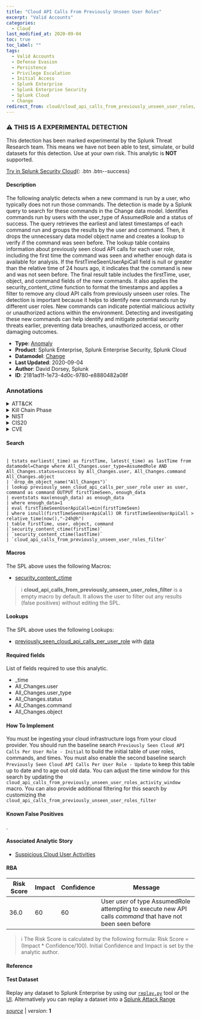 ```yaml
---
title: "Cloud API Calls From Previously Unseen User Roles"
excerpt: "Valid Accounts"
categories:
  - Cloud
last_modified_at: 2020-09-04
toc: true
toc_label: ""
tags:
  - Valid Accounts
  - Defense Evasion
  - Persistence
  - Privilege Escalation
  - Initial Access
  - Splunk Enterprise
  - Splunk Enterprise Security
  - Splunk Cloud
  - Change
redirect_from: cloud/cloud_api_calls_from_previously_unseen_user_roles/
---
```


### :warning: THIS IS A EXPERIMENTAL DETECTION
This detection has been marked experimental by the Splunk Threat Research team. This means we have not been able to test, simulate, or build datasets for this detection. Use at your own risk. This analytic is **NOT** supported.


[Try in Splunk Security Cloud](https://www.splunk.com/en_us/cyber-security.html){: .btn .btn--success}

#### Description

The following analytic detects when a new command is run by a user, who typically does not run those commands. The detection is made by a Splunk query to search for these commands in the Change data model. Identifies commands run by users with the user_type of AssumedRole and a status of success. The query retrieves the earliest and latest timestamps of each command run and groups the results by the user and command. Then, it drops the unnecessary data model object name and creates a lookup to verify if the command was seen before. The lookup table contains information about previously seen cloud API calls for each user role, including the first time the command was seen and whether enough data is available for analysis. If the firstTimeSeenUserApiCall field is null or greater than the relative time of 24 hours ago, it indicates that the command is new and was not seen before. The final result table includes the firstTime, user, object, and command fields of the new commands. It also applies the security_content_ctime function to format the timestamps and applies a filter to remove any cloud API calls from previously unseen user roles. The detection is important because it helps to identify new commands run by different user roles. New commands can indicate potential malicious activity or unauthorized actions within the environment. Detecting and investigating these new commands can help identify and mitigate potential security threats earlier, preventing data breaches, unauthorized access, or other damaging outcomes.

- **Type**: [Anomaly](https://github.com/splunk/security_content/wiki/Detection-Analytic-Types)
- **Product**: Splunk Enterprise, Splunk Enterprise Security, Splunk Cloud
- **Datamodel**: [Change](https://docs.splunk.com/Documentation/CIM/latest/User/Change)
- **Last Updated**: 2020-09-04
- **Author**: David Dorsey, Splunk
- **ID**: 2181ad1f-1e73-4d0c-9780-e8880482a08f

### Annotations
<details>
  <summary>ATT&CK</summary>

<div markdown="1">

#### [ATT&CK](https://attack.mitre.org/)

| ID          | Technique   | Tactic         |
| ----------- | ----------- |--------------- |
| [T1078](https://attack.mitre.org/techniques/T1078/) | Valid Accounts | Defense Evasion, Persistence, Privilege Escalation, Initial Access |

</div>
</details>


<details>
  <summary>Kill Chain Phase</summary>

<div markdown="1">

* Exploitation
* Installation
* Delivery


</div>
</details>


<details>
  <summary>NIST</summary>

<div markdown="1">

* DE.AE



</div>
</details>

<details>
  <summary>CIS20</summary>

<div markdown="1">

* CIS 10



</div>
</details>

<details>
  <summary>CVE</summary>

<div markdown="1">


</div>
</details>


#### Search

```

| tstats earliest(_time) as firstTime, latest(_time) as lastTime from datamodel=Change where All_Changes.user_type=AssumedRole AND All_Changes.status=success by All_Changes.user, All_Changes.command All_Changes.object 
| `drop_dm_object_name("All_Changes")` 
| lookup previously_seen_cloud_api_calls_per_user_role user as user, command as command OUTPUT firstTimeSeen, enough_data 
| eventstats max(enough_data) as enough_data 
| where enough_data=1 
| eval firstTimeSeenUserApiCall=min(firstTimeSeen) 
| where isnull(firstTimeSeenUserApiCall) OR firstTimeSeenUserApiCall > relative_time(now(),"-24h@h") 
| table firstTime, user, object, command 
|`security_content_ctime(firstTime)` 
| `security_content_ctime(lastTime)`
| `cloud_api_calls_from_previously_unseen_user_roles_filter`
```

#### Macros
The SPL above uses the following Macros:
* [security_content_ctime](https://github.com/splunk/security_content/blob/develop/macros/security_content_ctime.yml)

> :information_source:
> **cloud_api_calls_from_previously_unseen_user_roles_filter** is a empty macro by default. It allows the user to filter out any results (false positives) without editing the SPL.

#### Lookups
The SPL above uses the following Lookups:

* [previously_seen_cloud_api_calls_per_user_role](https://github.com/splunk/security_content/blob/develop/lookups/previously_seen_cloud_api_calls_per_user_role.yml) with [data](https://github.com/splunk/security_content/tree/develop/lookups/previously_seen_cloud_api_calls_per_user_role.csv)



#### Required fields
List of fields required to use this analytic.
* _time
* All_Changes.user
* All_Changes.user_type
* All_Changes.status
* All_Changes.command
* All_Changes.object



#### How To Implement
You must be ingesting your cloud infrastructure logs from your cloud provider.  You should run the baseline search `Previously Seen Cloud API Calls Per User Role - Initial` to build the initial table of user roles, commands, and times. You must also enable the second baseline search `Previously Seen Cloud API Calls Per User Role - Update` to keep this table up to date and to age out old data. You can adjust the time window for this search by updating the `cloud_api_calls_from_previously_unseen_user_roles_activity_window` macro. You can also provide additional filtering for this search by customizing the `cloud_api_calls_from_previously_unseen_user_roles_filter`
#### Known False Positives
.

#### Associated Analytic Story
* [Suspicious Cloud User Activities](/stories/suspicious_cloud_user_activities)




#### RBA

| Risk Score  | Impact      | Confidence   | Message      |
| ----------- | ----------- |--------------|--------------|
| 36.0 | 60 | 60 | User $user$ of type AssumedRole attempting to execute new API calls $command$ that have not been seen before |


> :information_source:
> The Risk Score is calculated by the following formula: Risk Score = (Impact * Confidence/100). Initial Confidence and Impact is set by the analytic author.


#### Reference


#### Test Dataset
Replay any dataset to Splunk Enterprise by using our [`replay.py`](https://github.com/splunk/attack_data#using-replaypy) tool or the [UI](https://github.com/splunk/attack_data#using-ui).
Alternatively you can replay a dataset into a [Splunk Attack Range](https://github.com/splunk/attack_range#replay-dumps-into-attack-range-splunk-server)




[*source*](https://github.com/splunk/security_content/tree/develop/detections/experimental/cloud/cloud_api_calls_from_previously_unseen_user_roles.yml) \| *version*: **1**